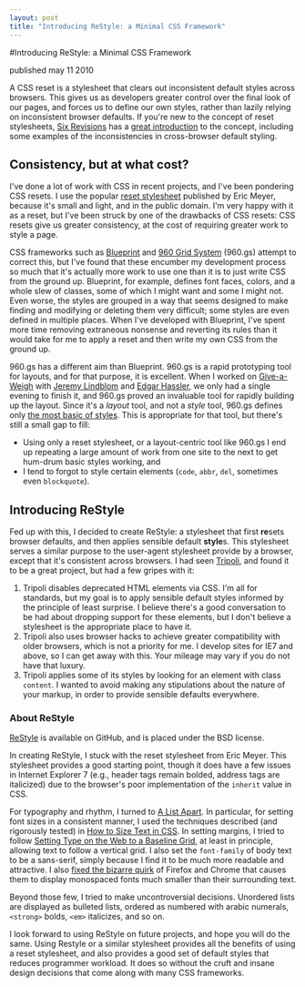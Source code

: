 ```yaml
---
layout: post
title: "Introducing ReStyle: a Minimal CSS Framework"
---
```



#Introducing ReStyle: a Minimal CSS Framework

<span class="pubdate">published may 11 2010</span>

<p>A CSS reset is a stylesheet that clears out inconsistent default styles across browsers. This gives us as developers greater control over the final look of our pages, and forces us to define our own styles, rather than lazily relying on inconsistent browser defaults. If you're new to the concept of reset stylesheets, <a href="http://sixrevisions.com/">Six Revisions</a> has a <a href="http://sixrevisions.com/css/css-tips/css-tip-1-resetting-your-styles-with-css-reset/">great introduction</a> to the concept, including some examples of the inconsistencies in cross-browser default styling.</p>

<h2>Consistency, but at what cost?</h2>

<p>I've done a lot of work with CSS in recent projects, and I've been pondering CSS resets. I use the popular <a href="http://meyerweb.com/eric/tools/css/reset/">reset stylesheet</a> published by Eric Meyer, because it's small and light, and in the public domain. I'm very happy with it as a reset, but I've been struck by one of the drawbacks of CSS resets: CSS resets give us greater consistency, at the cost of requiring greater work to style a page. </p>

<p>CSS frameworks such as <a href="http://www.blueprintcss.org/">Blueprint</a> and <a href="http://960.gs/">960 Grid System</a> (960.gs) attempt to correct this, but I've found that these encumber my development process so much that it's actually more work to use one than it is to just write CSS from the ground up. Blueprint, for example, defines font faces, colors, and a whole slew of classes, some of which I might want and some I might not. Even worse, the styles are grouped in a way that seems designed to make finding and modifying or deleting them very difficult; some styles are even defined in multiple places. When I've developed with Blueprint, I've spent more time removing extraneous nonsense and reverting its rules than it would take for me to apply a reset and then write my own CSS from the ground up. </p>

<p>960.gs has a different aim than Blueprint. 960.gs is a rapid prototyping tool for layouts, and for that purpose, it is excellent. When I worked on <a href="http://www.giveaweigh.com/">Give-a-Weigh</a> with <a href="http://webdevilaz.com/">Jeremy Lindblom</a> and <a href="http://edgarhassler.com/">Edgar Hassler</a>, we only had a single evening to finish it, and 960.gs proved an invaluable tool for rapidly building up the layout. Since it's a <em>layout</em> tool, and not a <em>style</em> tool, 960.gs defines only <a href="http://github.com/nathansmith/960-Grid-System/blob/master/code/css/uncompressed/text.css">the most basic of styles</a>. This is appropriate for that tool, but there's still a small gap to fill:</p>

<ul>
<li>Using only a reset stylesheet, or a layout-centric tool like 960.gs I end up repeating a large amount of work from one site to the next to get hum-drum basic styles working, and </li>
<li>I tend to forgot to style certain elements (<code>code</code>, <code>abbr</code>, <code>del</code>, sometimes even <code>blockquote</code>).</li>
</ul>

<h2>Introducing ReStyle</h2>

<p>Fed up with this, I decided to create ReStyle: a stylesheet that first <strong>re</strong>sets browser defaults, and then applies sensible default <strong>style</strong>s. This stylesheet serves a similar purpose to the user-agent stylesheet provide by a browser, except that it's consistent across browsers. I had seen <a href="http://devkick.com/lab/tripoli/">Tripoli</a>, and found it to be a great project, but had a few gripes with it:</p>

<ol>
<li>Tripoli disables deprecated HTML elements via CSS. I'm all for standards, but my goal is to apply sensible default styles informed by the principle of least surprise. I believe there's a good conversation to be had about dropping support for these elements, but I don't believe a stylesheet is the appropriate place to have it.</li>
<li>Tripoli also uses browser hacks to achieve greater compatibility with older browsers, which is not a priority for me. I develop sites for IE7 and above, so I can get away with this. Your mileage may vary if you do not have that luxury.</li>
<li>Tripoli applies some of its styles by looking for an element with class <code>content</code>. I wanted to avoid making any stipulations about the nature of your markup, in order to provide sensible defaults everywhere.</li>
</ol>

<h3>About ReStyle</h3>

<p><a href="https://github.com/dtb/Restyle">ReStyle</a> is available on GitHub, and is placed under the BSD license.</p>

<p>In creating ReStyle, I stuck with the reset stylesheet from Eric Meyer. This stylesheet provides a good starting point, though it does have a few issues in Internet Explorer 7 (e.g., header tags remain bolded, address tags are italicized) due to the browser's poor implementation of the <code>inherit</code> value in CSS.</p>

<p>For typography and rhythm, I turned to <a href="http://www.alistapart.com/">A List Apart</a>. In particular, for setting font sizes in a consistent manner, I used the techniques described (and rigorously tested) in <a href="http://www.alistapart.com/articles/howtosizetextincss/">How to Size Text in CSS</a>. In setting margins, I tried to follow <a href="http://www.alistapart.com/articles/settingtypeontheweb/">Setting Type on the Web to a Baseline Grid</a>, at least in principle, allowing text to follow a vertical grid. I also set the <code>font-family</code> of body text to be a sans-serif, simply because I find it to be much more readable and attractive. I also <a href="http://www.undermyhat.org/blog/2009/09/css-font-family-monospace-renders-inconsistently-in-firefox-and-chrome/">fixed the bizarre quirk</a> of Firefox and Chrome that causes them to display monospaced fonts much smaller than their surrounding text.</p>

<p>Beyond those few, I tried to make uncontroversial decisions. Unordered lists are displayed as bulleted lists, ordered as numbered with arabic numerals, <code>&lt;strong&gt;</code> bolds, <code>&lt;em&gt;</code> italicizes, and so on. </p>

<p>I look forward to using ReStyle on future projects, and hope you will do the same. Using Restyle or a similar stylesheet provides all the benefits of using a reset stylesheet, and also provides a good set of default styles that reduces programmer workload. It does so without the cruft and insane design decisions that come along with many CSS frameworks.</p>